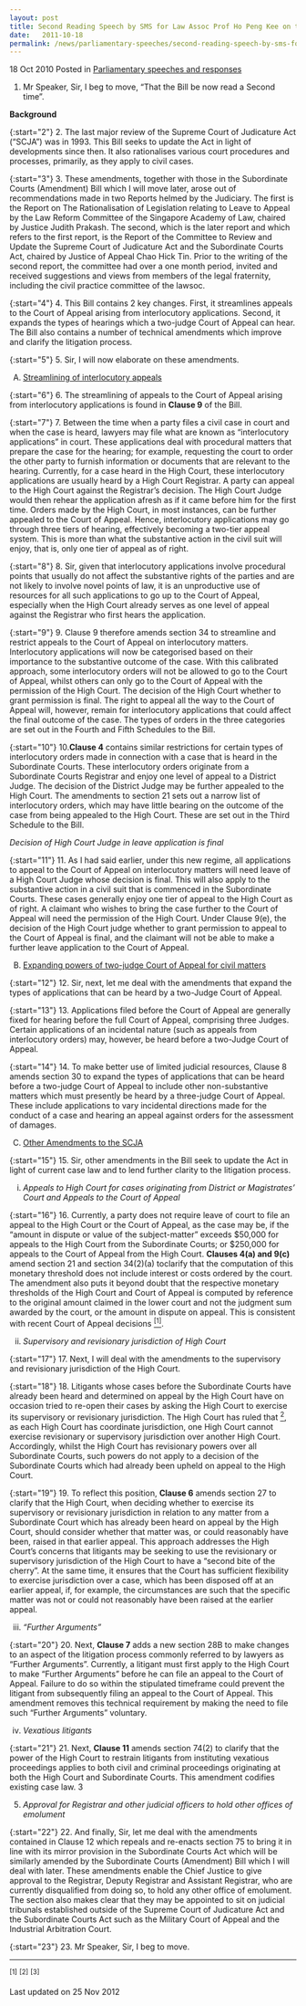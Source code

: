 ```yaml
---
layout: post
title: Second Reading Speech by SMS for Law Assoc Prof Ho Peng Kee on the Supreme Court of Judicature (Amendment) Bill
date:   2011-10-18
permalink: /news/parliamentary-speeches/second-reading-speech-by-sms-for-law-assoc-prof-ho-peng-kee-on-the-supreme-court-of-judicature
---
```


18 Oct 2010 Posted in [Parliamentary speeches and responses](/news/parliamentary-speeches) 

1. Mr Speaker, Sir, I beg to move, “That the Bill be now read a Second time”.

**Background**

{:start="2"}
2. The last major review of the Supreme Court of Judicature Act (“SCJA”) was in 1993. This Bill seeks to update the Act in light of developments since then. It also rationalises various court procedures and processes, primarily, as they apply to civil cases.

{:start="3"}
3. These amendments, together with those in the Subordinate Courts (Amendment) Bill which I will move later, arose out of recommendations made in two Reports helmed by the Judiciary. The first is the Report on The Rationalisation of Legislation relating to Leave to Appeal by the Law Reform Committee of the Singapore Academy of Law, chaired by Justice Judith Prakash. The second, which is the later report and which refers to the first report, is the Report of the Committee to Review and Update the Supreme Court of Judicature Act and the Subordinate Courts Act, chaired by Justice of Appeal Chao Hick Tin. Prior to the writing of the second report, the committee had over a one month period, invited and received suggestions and views from members of the legal fraternity, including the civil practice committee of the lawsoc.

{:start="4"}
4. This Bill contains 2 key changes. First, it streamlines appeals to the Court of Appeal arising from interlocutory applications. Second, it expands the types of hearings which a two-judge Court of Appeal can hear. The Bill also contains a number of technical amendments which improve and clarify the litigation process.

{:start="5"}
5. Sir, I will now elaborate on these amendments.

<ol style="list-style-type: upper-alpha">
<li><u>Streamlining of interlocutory appeals</u></li>
</ol>


{:start="6"}
6. The streamlining of appeals to the Court of Appeal arising from interlocutory applications is found in **Clause 9** of the Bill.

{:start="7"}
7. Between the time when a party files a civil case in court and when the case is heard, lawyers may file what are known as “interlocutory applications” in court. These applications deal with procedural matters that prepare the case for the hearing; for example, requesting the court to order the other party to furnish information or documents that are relevant to the hearing. Currently, for a case heard in the High Court, these interlocutory applications are usually heard by a High Court Registrar. A party can appeal to the High Court against the Registrar’s decision. The High Court Judge would then rehear the application afresh as if it came before him for the first time. Orders made by the High Court, in most instances, can be further appealed to the Court of Appeal. Hence, interlocutory applications may go through three tiers of hearing, effectively becoming a two-tier appeal system. This is more than what the substantive action in the civil suit will enjoy, that is, only one tier of appeal as of right.

{:start="8"}
8. Sir, given that interlocutory applications involve procedural points that usually do not affect the substantive rights of the parties and are not likely to involve novel points of law, it is an unproductive use of resources for all such applications to go up to the Court of Appeal, especially when the High Court already serves as one level of appeal against the Registrar who first hears the application.

{:start="9"}
9. Clause 9 therefore amends section 34 to streamline and restrict appeals to the Court of Appeal on interlocutory matters. Interlocutory applications will now be categorised based on their importance to the substantive outcome of the case. With this calibrated approach, some interlocutory orders will not be allowed to go to the Court of Appeal, whilst others can only go to the Court of Appeal with the permission of the High Court. The decision of the High Court whether to grant permission is final. The right to appeal all the way to the Court of Appeal will, however, remain for interlocutory applications that could affect the final outcome of the case. The types of orders in the three categories are set out in the Fourth and Fifth Schedules to the Bill. 

{:start="10"}
10.**Clause 4** contains similar restrictions for certain types of interlocutory orders made in connection with a case that is heard in the Subordinate Courts. These interlocutory orders originate from a Subordinate Courts Registrar and enjoy one level of appeal to a District Judge. The decision of the District Judge may be further appealed to the High Court. The amendments to section 21 sets out a narrow list of interlocutory orders, which may have little bearing on the outcome of the case from being appealed to the High Court.  These are set out in the Third Schedule to the Bill.

*Decision of High Court Judge in leave application is final*

{:start="11"}
11. As I had said earlier, under this new regime, all applications to appeal to the Court of Appeal on interlocutory matters will need leave of a High Court Judge whose decision is final. This will also apply to the substantive action in a civil suit that is commenced in the Subordinate Courts. These cases generally enjoy one tier of appeal to the High Court as of right. A claimant who wishes to bring the case further to the Court of Appeal will need the permission of the High Court. Under Clause 9(e), the decision of the High Court judge whether to grant permission to appeal to the Court of Appeal is final, and the claimant will not be able to make a further leave application to the Court of Appeal.



<ol start="2" style="list-style-type: upper-alpha">
<li><u> Expanding powers of two-judge Court of Appeal for civil matters</u></li>
</ol>

{:start="12"}
12. Sir, next, let me deal with the amendments that expand the types of applications that can be heard by a two-Judge Court of Appeal.

{:start="13"}
13. Applications filed before the Court of Appeal are generally fixed for hearing before the full Court of Appeal, comprising three Judges. Certain applications of an incidental nature (such as appeals from interlocutory orders) may, however, be heard before a two-Judge Court of Appeal.

{:start="14"}
14. To make better use of limited judicial resources, Clause 8 amends section 30 to expand the types of applications that can be heard before a two-judge Court of Appeal to include other non-substantive matters which must presently be heard by a three-judge Court of Appeal. These include applications to vary incidental directions made for the conduct of a case and hearing an appeal against orders for the assessment of damages.


<ol start="3" style="list-style-type: upper-alpha">
<li><u>Other Amendments to the SCJA</u></li>
</ol>

{:start="15"}
15. Sir, other amendments in the Bill seek to update the Act in light of current case law and to lend further clarity to the litigation process.


<ol style="list-style-type: lower-roman">
<li><i>Appeals to High Court for cases originating from District or Magistrates’ Court and Appeals to the Court of Appeal</i></li>
</ol>


{:start="16"}
16. Currently, a party does not require leave of court to file an appeal to the High Court or the Court of Appeal, as the case may be, if the “amount in dispute or value of the subject-matter” exceeds $50,000 for appeals to the High Court from the Subordinate Courts; or $250,000 for appeals to the Court of Appeal from the High Court. **Clauses 4(a) and 9(c)** amend section 21 and section 34(2)(a) toclarify that the computation of this monetary threshold does not include interest or costs ordered by the court. The amendment also puts it beyond doubt that the respective monetary thresholds of the High Court and Court of Appeal is computed by reference to the original amount claimed in the lower court and not the judgment sum awarded by the court, or the amount in dispute on appeal. This is consistent with recent Court of Appeal decisions <a href="#fn1"><sup>[1]</sup></a>.

<ol start="2" style="list-style-type: lower-roman">
<li><i>Supervisory and revisionary jurisdiction of High Court</i></li>
</ol>

{:start="17"}
17. Next, I will deal with the amendments to the supervisory and revisionary jurisdiction of the High Court.

{:start="18"}
18. Litigants whose cases before the Subordinate Courts have already been heard and determined on appeal by the High Court have on occasion tried to re-open their cases by asking the High Court to exercise its supervisory or revisionary jurisdiction. The High Court has ruled that <a href="#fn2"><sup>2</sup></a>, as each High Court has coordinate jurisdiction, one High Court cannot exercise revisionary or supervisory jurisdiction over another High Court. Accordingly, whilst the High Court has revisionary powers over all Subordinate Courts, such powers do not apply to a decision of the Subordinate Courts which had already been upheld on appeal to the High Court.

{:start="19"}
19. To reflect this position, **Clause 6** amends section 27 to clarify that the High Court, when deciding whether to exercise its supervisory or revisionary jurisdiction in relation to any matter from a Subordinate Court which has already been heard on appeal by the High Court, should consider whether that matter was, or could reasonably have been, raised in that earlier appeal. This approach addresses the High Court’s concerns that litigants may be seeking to use the revisionary or supervisory jurisdiction of the High Court to have a “second bite of the cherry”. At the same time, it ensures that the Court has sufficient flexibility to exercise jurisdiction over a case,  which has been disposed off at an earlier appeal, if, for example, the circumstances are such that the specific matter was not or could not reasonably have been raised at the earlier appeal.

<ol start="3" style="list-style-type: lower-roman">
<li><i> “Further Arguments” </i></li>
</ol>

{:start="20"}
20. Next, **Clause 7** adds a new section 28B to make changes to an aspect of the litigation process commonly referred to by lawyers as “Further Arguments”. Currently, a litigant must first apply to the High Court to make “Further Arguments” before he can file an appeal to the Court of Appeal. Failure to do so within the stipulated timeframe could prevent the litigant from subsequently filing an appeal to the Court of Appeal. This amendment removes this technical requirement by making the need to file such “Further Arguments” voluntary.


<ol start="4" style="list-style-type: lower-roman">
<li><i>Vexatious litigants</i></li>
</ol>

{:start="21"}
21. Next, **Clause 11** amends section 74(2) to clarify that the power of the High Court to restrain litigants from instituting vexatious proceedings applies to both civil and criminal proceedings originating at both the High Court and Subordinate Courts. This amendment codifies existing case law. 3

<ol start="5">
<li><i>Approval for Registrar and other judicial officers to hold other offices of emolument  </i></li>
</ol>


{:start="22"}
22. And finally, Sir, let me deal with the amendments contained in Clause 12 which repeals and re-enacts section 75 to bring it in line with its mirror provision in the Subordinate Courts Act which will be similarly amended by the Subordinate Courts (Amendment) Bill which I will deal with later. These amendments enable the Chief Justice to give approval to the Registrar, Deputy Registrar and Assistant Registrar, who are currently disqualified from doing so, to hold any other office of emolument. The section also makes clear that they may be appointed to sit on judicial tribunals established outside of the Supreme Court of Judicature Act and the Subordinate Courts Act such as the Military Court of Appeal and the Industrial Arbitration Court.

{:start="23"}
23. Mr Speaker, Sir, I beg to move.


---
<sup>[1]</sup>
<sup>[2]</sup>
<sup>[3]</sup>


<p class="right-side-updated">Last updated on 25 Nov 2012</p> 
